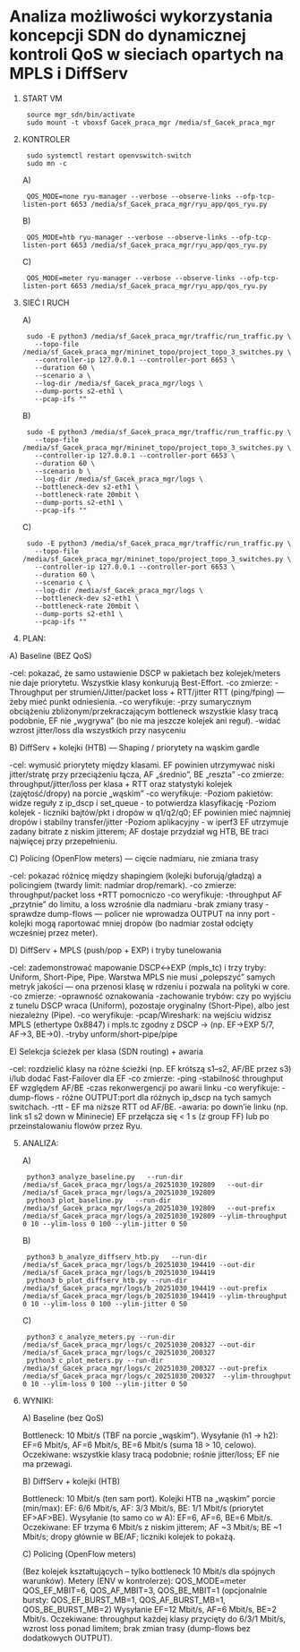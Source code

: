 # Analiza możliwości wykorzystania koncepcji SDN do dynamicznej kontroli QoS w sieciach opartych na MPLS i DiffServ

1. START VM

		source mgr_sdn/bin/activate
		sudo mount -t vboxsf Gacek_praca_mgr /media/sf_Gacek_praca_mgr

2. KONTROLER

		sudo systemctl restart openvswitch-switch
		sudo mn -c

	A) 
	
		QOS_MODE=none ryu-manager --verbose --observe-links --ofp-tcp-listen-port 6653 /media/sf_Gacek_praca_mgr/ryu_app/qos_ryu.py

	B)
	
		QOS_MODE=htb ryu-manager --verbose --observe-links --ofp-tcp-listen-port 6653 /media/sf_Gacek_praca_mgr/ryu_app/qos_ryu.py
	
	C)
	
		QOS_MODE=meter ryu-manager --verbose --observe-links --ofp-tcp-listen-port 6653 /media/sf_Gacek_praca_mgr/ryu_app/qos_ryu.py

3. SIEĆ I RUCH

	A)
	
		sudo -E python3 /media/sf_Gacek_praca_mgr/traffic/run_traffic.py \
		  --topo-file /media/sf_Gacek_praca_mgr/mininet_topo/project_topo_3_switches.py \
		  --controller-ip 127.0.0.1 --controller-port 6653 \
		  --duration 60 \
		  --scenario a \
		  --log-dir /media/sf_Gacek_praca_mgr/logs \
		  --dump-ports s2-eth1 \
		  --pcap-ifs ""
  
	B)
	
		sudo -E python3 /media/sf_Gacek_praca_mgr/traffic/run_traffic.py \
		  --topo-file /media/sf_Gacek_praca_mgr/mininet_topo/project_topo_3_switches.py \
		  --controller-ip 127.0.0.1 --controller-port 6653 \
		  --duration 60 \
		  --scenario b \
		  --log-dir /media/sf_Gacek_praca_mgr/logs \
		  --bottleneck-dev s2-eth1 \
		  --bottleneck-rate 20mbit \
		  --dump-ports s2-eth1 \
		  --pcap-ifs ""
	  
	C)
	
		sudo -E python3 /media/sf_Gacek_praca_mgr/traffic/run_traffic.py \
		  --topo-file /media/sf_Gacek_praca_mgr/mininet_topo/project_topo_3_switches.py \
		  --controller-ip 127.0.0.1 --controller-port 6653 \
		  --duration 60 \
		  --scenario c \
		  --log-dir /media/sf_Gacek_praca_mgr/logs \
		  --bottleneck-dev s2-eth1 \
		  --bottleneck-rate 20mbit \
		  --dump-ports s2-eth1 \
		  --pcap-ifs ""

4. PLAN:

A) Baseline (BEZ QoS)

-cel: pokazać, że samo ustawienie DSCP w pakietach bez kolejek/meters nie daje priorytetu. Wszystkie klasy konkurują Best-Effort.
-co zmierze:
	-Throughput per strumień/Jitter/packet loss + RTT/jitter RTT (ping/fping) — żeby mieć punkt odniesienia.
-co weryfikuje:
	-przy sumarycznym obciążeniu zbliżonym/przekraczającym bottleneck wszystkie klasy tracą podobnie, EF nie „wygrywa” (bo nie ma jeszcze kolejek ani reguł).
	-widać wzrost jitter/loss dla wszystkich przy nasyceniu

B) DiffServ + kolejki (HTB) — Shaping / priorytety na wąskim gardle

-cel: wymusić priorytety między klasami. EF powinien utrzymywać niski jitter/stratę przy przeciążeniu łącza, AF „średnio”, BE „reszta”
-co zmierze: throughput/jitter/loss per klasa + RTT oraz statystyki kolejek (zajętość/dropy) na porcie „wąskim”
-co weryfikuje:
	-Poziom pakietów: widze reguły z ip_dscp i set_queue - to potwierdza klasyfikację
	-Poziom kolejek - liczniki bajtów/pkt i dropów w q1/q2/q0; EF powinien mieć najmniej dropów i stabilny transfer/jitter
	-Poziom aplikacyjny - w iperf3 EF utrzymuje zadany bitrate z niskim jitterem; AF dostaje przydział wg HTB, BE traci najwięcej przy przepełnieniu.

C) Policing (OpenFlow meters) — cięcie nadmiaru, nie zmiana trasy

-cel: pokazać różnicę między shapingiem (kolejki buforują/gładzą) a policingiem (twardy limit: nadmiar drop/remark).
-co zmierze: throughput/packet loss +RTT pomocniczo
-co weryfikuje:
	-throughput AF „przytnie” do limitu, a loss wzrośnie dla nadmiaru
	-brak zmiany trasy - sprawdze dump-flows — policer nie wprowadza OUTPUT na inny port
	-kolejki mogą raportować mniej dropów (bo nadmiar został odcięty wcześniej przez meter).

D) DiffServ + MPLS (push/pop + EXP) i tryby tunelowania

-cel: zademonstrować mapowanie DSCP↔EXP (mpls_tc) i trzy tryby: Uniform, Short-Pipe, Pipe. Warstwa MPLS nie musi „polepszyć” samych metryk jakości — ona przenosi klasę w rdzeniu i pozwala na polityki w core.
-co zmierze:
	-oprawność oznakowania
	-zachowanie trybów: czy po wyjściu z tunelu DSCP wraca (Uniform), pozostaje oryginalny (Short-Pipe), albo jest niezależny (Pipe).
-co weryfikuje:
	-pcap/Wireshark: na wejściu widzisz MPLS (ethertype 0x8847) i mpls.tc zgodny z DSCP → (np. EF→EXP 5/7, AF→3, BE→0).
	-tryby unform/short-pipe/pipe

E) Selekcja ścieżek per klasa (SDN routing) + awaria

-cel: rozdzielić klasy na różne ścieżki (np. EF krótszą s1–s2, AF/BE przez s3) i/lub dodać Fast-Failover dla EF
-co zmierze:
	-ping 
	-stabilność throughput EF względem AF/BE
	-czas rekonwergencji po awarii linku
-co weryfikuje:
	-dump-flows - różne OUTPUT:port dla różnych ip_dscp na tych samych switchach.
	-rtt -  EF ma niższe RTT od AF/BE.
	-awaria: po down’ie linku (np. link s1 s2 down w Mininecie) EF przełącza się < 1 s (z group FF) lub po przeinstalowaniu flowów przez Ryu.

5. ANALIZA:

	A) 
	
		python3 analyze_baseline.py   --run-dir /media/sf_Gacek_praca_mgr/logs/a_20251030_192809   --out-dir /media/sf_Gacek_praca_mgr/logs/a_20251030_192809
		python3 plot_baseline.py   --run-dir /media/sf_Gacek_praca_mgr/logs/a_20251030_192809   --out-prefix /media/sf_Gacek_praca_mgr/logs/a_20251030_192809 --ylim-throughput 0 10 --ylim-loss 0 100 --ylim-jitter 0 50

	B)
	
		python3 b_analyze_diffserv_htb.py   --run-dir /media/sf_Gacek_praca_mgr/logs/b_20251030_194419 --out-dir /media/sf_Gacek_praca_mgr/logs/b_20251030_194419
		python3 b_plot_diffserv_htb.py --run-dir /media/sf_Gacek_praca_mgr/logs/b_20251030_194419 --out-prefix /media/sf_Gacek_praca_mgr/logs/b_20251030_194419 --ylim-throughput 0 10 --ylim-loss 0 100 --ylim-jitter 0 50
	
	C)
	
	    python3 c_analyze_meters.py --run-dir /media/sf_Gacek_praca_mgr/logs/c_20251030_200327 --out-dir /media/sf_Gacek_praca_mgr/logs/c_20251030_200327
	    python3 c_plot_meters.py --run-dir /media/sf_Gacek_praca_mgr/logs/c_20251030_200327 --out-prefix /media/sf_Gacek_praca_mgr/logs/c_20251030_200327  --ylim-throughput 0 10 --ylim-loss 0 100 --ylim-jitter 0 50

6. WYNIKI:

	A) Baseline (bez QoS)

	Bottleneck: 10 Mbit/s (TBF na porcie „wąskim”).
	Wysyłanie (h1 → h2): EF=6 Mbit/s, AF=6 Mbit/s, BE=6 Mbit/s (suma 18 > 10, celowo).
	Oczekiwane: wszystkie klasy tracą podobnie; rośnie jitter/loss; EF nie ma przewagi.

	B) DiffServ + kolejki (HTB)

	Bottleneck: 10 Mbit/s (ten sam port).
	Kolejki HTB na „wąskim” porcie (min/max):
	EF: 6/6 Mbit/s, AF: 3/3 Mbit/s, BE: 1/1 Mbit/s (priorytet EF>AF>BE).
	Wysyłanie (to samo co w A): EF=6, AF=6, BE=6 Mbit/s.
	Oczekiwane: EF trzyma 6 Mbit/s z niskim jitterem; AF ~3 Mbit/s; BE ~1 Mbit/s; dropy głównie w BE/AF; liczniki kolejek to pokażą.

	C) Policing (OpenFlow meters)
	
	(Bez kolejek kształtujących – tylko bottleneck 10 Mbit/s dla spójnych warunków).
	Metery (ENV w kontrolerze):
		QOS_MODE=meter
		QOS_EF_MBIT=6, QOS_AF_MBIT=3, QOS_BE_MBIT=1
		(opcjonalnie bursty: QOS_EF_BURST_MB=1, QOS_AF_BURST_MB=1, QOS_BE_BURST_MB=2)
	Wysyłanie EF=12 Mbit/s, AF=6 Mbit/s, BE=2 Mbit/s.
	Oczekiwane: throughput każdej klasy przycięty do 6/3/1 Mbit/s, wzrost loss ponad limitem; brak zmian trasy (dump-flows bez dodatkowych OUTPUT).
